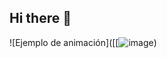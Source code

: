 ## Hi there 👋
![Ejemplo de animación]([[![image](https://github.com/user-attachments/assets/6e3f3c50-f261-424c-9c10-efeba442fd9e](https://media1.tenor.com/m/GfSX-u7VGM4AAAAC/coding.gif)
))

<!--
**tomasrial46/tomasrial46** is a ✨ _special_ ✨ repository because its `README.md` (this file) appears on your GitHub profile.

Here are some ideas to get you started:

- 🔭 I’m currently working on ...
- 🌱 I’m currently learning ...
- 👯 I’m looking to collaborate on ...
- 🤔 I’m looking for help with ...
- 💬 Ask me about ...
- 📫 How to reach me: ...
- 😄 Pronouns: ...
- ⚡ Fun fact: ...
-->
